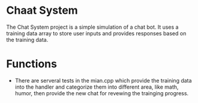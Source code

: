 # Chaat System
The Chat System project is a simple simulation of a chat bot. It uses a training data array to store user inputs and provides responses based on the training data.

# Functions
- There are serveral tests in the mian.cpp which provide the training data into the handler and categorize them into different area, like math, humor, then provide the new chat for revewing the trainging progress.
